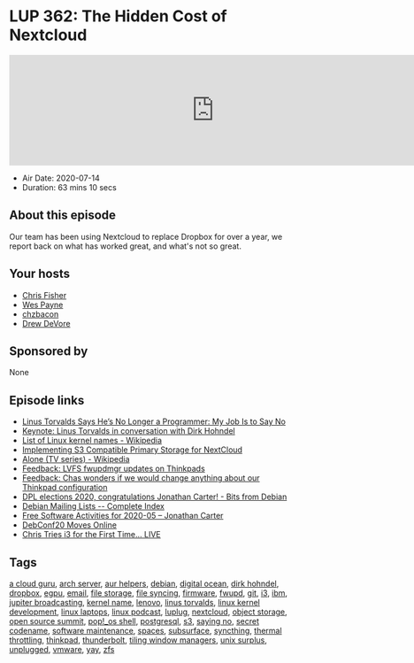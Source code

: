 # LUP 362: The Hidden Cost of Nextcloud

<iframe src="https://player.fireside.fm/v2/RUkczH-V+X7T3MBJR?theme=dark" width="740" height="200" frameborder="0" scrolling="no"></iframe>

* Air Date: 2020-07-14
* Duration: 63 mins 10 secs

## About this episode

Our team has been using Nextcloud to replace Dropbox for over a year, we report back on what has worked great, and what's not so great.

## Your hosts
* [Chris Fisher](https://linuxunplugged.com/hosts/chrislas)
* [Wes Payne](https://linuxunplugged.com/hosts/wes)
* [chzbacon](https://linuxunplugged.com/hosts/chzbacon)
* [Drew DeVore](https://linuxunplugged.com/guests/drewdevore)

## Sponsored by

None



## Episode links

  * [Linus Torvalds Says He’s No Longer a Programmer: My Job Is to Say No](https://news.softpedia.com/news/linus-torvalds-says-he-s-no-longer-a-programmer-my-job-is-to-say-no-530460.shtml "Linus Torvalds Says He’s No Longer a Programmer: My Job Is to Say No")
  * [Keynote: Linus Torvalds in conversation with Dirk Hohndel](https://www.youtube.com/watch?v=H8Gd9t7FQqI "Keynote: Linus Torvalds in conversation with Dirk Hohndel")
  * [List of Linux kernel names - Wikipedia](https://en.wikipedia.org/wiki/List_of_Linux_kernel_names "List of Linux kernel names - Wikipedia")
  * [Implementing S3 Compatible Primary Storage for NextCloud](https://autoize.com/s3-compatible-storage-for-nextcloud/ "Implementing S3 Compatible Primary Storage for NextCloud")
  * [Alone (TV series) - Wikipedia](https://en.wikipedia.org/wiki/Alone_\(TV_series\) "Alone \(TV series\) - Wikipedia")
  * [Feedback: LVFS fwupdmgr updates on Thinkpads](https://slexy.org/view/s21gE7AxzG "Feedback: LVFS fwupdmgr updates on Thinkpads")
  * [Feedback: Chas wonders if we would change anything about our Thinkpad configuration](https://slexy.org/view/s29o8bLIIu "Feedback: Chas wonders if we would change anything about our Thinkpad configuration")
  * [DPL elections 2020, congratulations Jonathan Carter! - Bits from Debian](https://bits.debian.org/2020/04/results-dpl-elections-2020.html "DPL elections 2020, congratulations Jonathan Carter! - Bits from Debian")
  * [Debian Mailing Lists -- Complete Index](https://lists.debian.org/completeindex.html "Debian Mailing Lists -- Complete Index")
  * [Free Software Activities for 2020-05 – Jonathan Carter](https://jonathancarter.org/2020/06/01/free-software-activities-for-2020-05/ "Free Software Activities for 2020-05 – Jonathan Carter")
  * [DebConf20 Moves Online](https://lists.debian.org/debian-devel-announce/2020/06/msg00003.html "DebConf20 Moves Online")
  * [Chris Tries i3 for the First Time... LIVE](https://www.youtube.com/watch?v=b_RL_Q8CR78 "Chris Tries i3 for the First Time... LIVE")



## Tags

[a cloud guru](https://linuxunplugged.com/tags/a%20cloud%20guru), [arch server](https://linuxunplugged.com/tags/arch%20server), [aur helpers](https://linuxunplugged.com/tags/aur%20helpers), [debian](https://linuxunplugged.com/tags/debian), [digital ocean](https://linuxunplugged.com/tags/digital%20ocean), [dirk hohndel](https://linuxunplugged.com/tags/dirk%20hohndel), [dropbox](https://linuxunplugged.com/tags/dropbox), [egpu](https://linuxunplugged.com/tags/egpu), [email](https://linuxunplugged.com/tags/email), [file storage](https://linuxunplugged.com/tags/file%20storage), [file syncing](https://linuxunplugged.com/tags/file%20syncing), [firmware](https://linuxunplugged.com/tags/firmware), [fwupd](https://linuxunplugged.com/tags/fwupd), [git](https://linuxunplugged.com/tags/git), [i3](https://linuxunplugged.com/tags/i3), [ibm](https://linuxunplugged.com/tags/ibm), [jupiter broadcasting](https://linuxunplugged.com/tags/jupiter%20broadcasting), [kernel name](https://linuxunplugged.com/tags/kernel%20name), [lenovo](https://linuxunplugged.com/tags/lenovo), [linus torvalds](https://linuxunplugged.com/tags/linus%20torvalds), [linux kernel development](https://linuxunplugged.com/tags/linux%20kernel%20development), [linux laptops](https://linuxunplugged.com/tags/linux%20laptops), [linux podcast](https://linuxunplugged.com/tags/linux%20podcast), [luplug](https://linuxunplugged.com/tags/luplug), [nextcloud](https://linuxunplugged.com/tags/nextcloud), [object storage](https://linuxunplugged.com/tags/object%20storage), [open source summit](https://linuxunplugged.com/tags/open%20source%20summit), [pop!_os shell](https://linuxunplugged.com/tags/pop!_os%20shell), [postgresql](https://linuxunplugged.com/tags/postgresql), [s3](https://linuxunplugged.com/tags/s3), [saying no](https://linuxunplugged.com/tags/saying%20no), [secret codename](https://linuxunplugged.com/tags/secret%20codename), [software maintenance](https://linuxunplugged.com/tags/software%20maintenance), [spaces](https://linuxunplugged.com/tags/spaces), [subsurface](https://linuxunplugged.com/tags/subsurface), [syncthing](https://linuxunplugged.com/tags/syncthing), [thermal throttling](https://linuxunplugged.com/tags/thermal%20throttling), [thinkpad](https://linuxunplugged.com/tags/thinkpad), [thunderbolt](https://linuxunplugged.com/tags/thunderbolt), [tiling window managers](https://linuxunplugged.com/tags/tiling%20window%20managers), [unix surplus](https://linuxunplugged.com/tags/unix%20surplus), [unplugged](https://linuxunplugged.com/tags/unplugged), [vmware](https://linuxunplugged.com/tags/vmware), [yay](https://linuxunplugged.com/tags/yay), [zfs](https://linuxunplugged.com/tags/zfs)